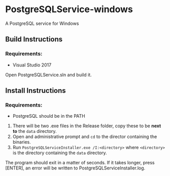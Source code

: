 # PostgreSQLService-windows
A PostgreSQL service for Windows

## Build Instructions

### Requirements:
- Visual Studio 2017

Open PostgreSQLService.sln and build it.

## Install Instructions

### Requirements:
- PostgreSQL should be in the PATH

1. There will be two .exe files in the Release folder, copy these to be **next to** the `data` directory.
2. Open and administrative prompt and `cd` to the director containing the binaries.
3. Run `PostgreSQLServiceInstaller.exe /I:<directory>` where `<directory>` is the directory containing the `data` directory.

The program should exit in a matter of seconds. If it takes longer, press [ENTER], an error will be written to PostgreSQLServiceInstaller.log.
